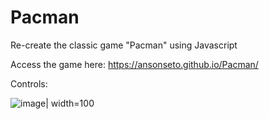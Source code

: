 # Pacman
Re-create the classic game "Pacman" using Javascript

Access the game here: https://ansonseto.github.io/Pacman/

Controls: 

![image](https://user-images.githubusercontent.com/61979765/192285666-3f9652ba-e01b-4006-9c48-ffd245d289ce.png)| width=100




